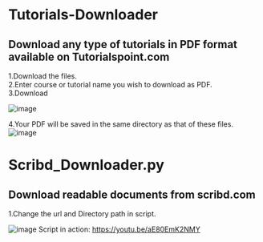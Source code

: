 # Tutorials-Downloader
Download any type of tutorials in PDF format available on Tutorialspoint.com
---------------------
1.Download the files.  
2.Enter course or tutorial name you wish to download as PDF.  
3.Download  
 

![image](https://github.com/the-vishal/Tutorials-Downloader/blob/master/asset/tp_1.JPG)

4.Your PDF will be saved in the same directory as that of these files.  
![image](https://github.com/the-vishal/Tutorials-Downloader/blob/master/asset/tp_2.JPG)


# Scribd_Downloader.py
Download readable documents from scribd.com
--------------
1.Change the url and Directory path in script.  

![image](https://github.com/the-vishal/Tutorials-Downloader/blob/master/asset/Screenshot%20(61).png)
Script in action: https://youtu.be/aE80EmK2NMY
